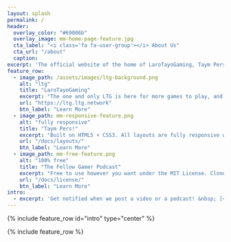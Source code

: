```yaml
---
layout: splash
permalink: /
header:
  overlay_color: "#69006b"
  overlay_image: mm-home-page-feature.jpg
  cta_label: "<i class='fa fa-user-group'></i> About Us"
  cta_url: "/about"
  caption:
excerpt: 'The official website of the home of LaroTayoGaming, Taym Pers! and The Fellow Gamer Podcast.<br />'
feature_row:
  - image_path: /assets/images/ltg-background.png
    alt: "ltg"
    title: "LaroTayoGaming"
    excerpt: "The one and only LTG is here for more games to play, and more content to slay!"
    url: "https://ltg.ltg.network"
    btn_label: "Learn More"
  - image_path: mm-responsive-feature.png
    alt: "fully responsive"
    title: "Taym Pers!"
    excerpt: "Built on HTML5 + CSS3. All layouts are fully responsive with helpers to augment your content."
    url: "/docs/layouts/"
    btn_label: "Learn More"
  - image_path: mm-free-feature.png
    alt: "100% free"
    title: "The Fellow Gamer Podcast"
    excerpt: "Free to use however you want under the MIT License. Clone it, fork it, customize it, whatever!"
    url: "/docs/license/"
    btn_label: "Learn More"
intro:
  - excerpt: 'Get notified when we post a video or a podcast! &nbsp; [<i class="fa-brands fa-twitter"></i> @LTGNetwork](https://twitter.com/LTGNetwork){: .btn .btn--twitter}'
---
```


{% include feature_row id="intro" type="center" %}

{% include feature_row %}
